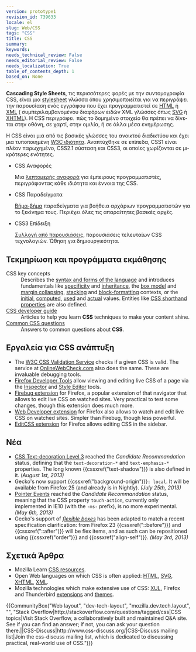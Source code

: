 ```yaml
---
version: prototype1
revision_id: 739633
locale: el
slug: Web/CSS
tags: "CSS"
title: CSS
summary: 
keywords: 
needs_technical_review: False
needs_editorial_review: False
needs_localization: True
table_of_contents_depth: 1
based_on: None
---
```

<p><span class="seoSummary"><strong>Cascading Style Sheets</strong>, τις περισσότερες φορές με την συντομογραφία CSS, είναι μια <a href="/en-US/docs/DOM/stylesheet">stylesheet</a> γλώσσα όπου χρησιμοποιείται για να περιγράψει την παρουσίαση ενός εγγράφου που έχει προγραμματιστεί σε <a href="/en-US/docs/HTML" title="The HyperText Mark-up Language">HTML</a></span> ή <a href="/en-US/docs/XML" title="en-US/docs/XML">XML</a> ( συμπεριλαμβανομένου διαφόρων ειδών XML γλώσσες όπως <a href="/en-US/docs/SVG" title="en-US/docs/SVG">SVG</a> ή <a href="/en-US/docs/XHTML" title="en-US/docs/XHTML">XHTML</a>). Η CSS περιγράφει&nbsp; <span id="result_box" lang="el"><span class="hps">πώς το</span> <span class="hps">δομημένο</span> <span class="hps">στοιχείο θα πρέπει να</span> <span class="hps">δίνεται στην οθόνη</span><span>,</span> <span class="hps">σε χαρτί</span><span>,</span> <span class="hps">στην ομιλία</span><span>,</span> <span class="hps">ή</span> <span class="hps">σε άλλα</span> <span class="hps">μέσα ενημέρωσης</span><span>.</span></span></p>

<p><span id="result_box" lang="el"><span class="hps">Η CSS είναι μια</span> <span class="hps">από τις βασικές</span> <span class="hps">γλώσσες</span> <span class="hps">του ανοικτού</span> <span class="hps">διαδικτύου</span> <span class="hps">και</span> <span class="hps">έχει</span> <span class="hps">μια τυποποιημένη</span></span> <a class="external" href="http://w3.org/Style/CSS/#specs">W3C ιδιότητα</a>. <span id="result_box" lang="el"><span class="hps">Αναπτύχθηκε</span> <span class="hps">σε</span> <span class="hps">επίπεδα</span><span>,</span> <span class="hps">CSS1</span> <span class="hps">είναι πλέον παρωχημένο</span><span>,</span> <span class="hps">CSS2.1</span> <span class="hps">σύσταση</span> <span class="hps">και</span> <span class="hps">CSS3</span><span>, οι οποίες χωρίζονται</span> <span class="hps">σε μικρότερες ενότητες</span><span>.</span></span></p>

<section id="sect1">
<ul class="card-grid">
 <li><span>CSS Αναφορές</span>

  <p>Μια <a href="/en-US/docs/Web/CSS/Reference">λεπτομερής αναφορά</a> για έμπειρους προγραμματιστές, περιγράφοντας κάθε ιδιότητα και έννοια της CSS.</p>
 </li>
 <li><span>CSS Παραδείγματα</span>
  <p><a href="/en-US/docs/CSS/Getting_Started">Βήμα-βήμα</a> παραδείγματα για βοήθεια αρχάριων προγραμματιστών για το ξεκίνημα τους. Περιέχει όλες τις απαραίτητες βασικές αρχές.</p>
 </li>
 <li><span>CSS3 Επίδειξη</span>
  <p><a href="/en-US/demos/tag/tech:css3">Συλλογή από παρουσιάσεις</a>, παρουσιάσεις τελευταίων CSS τεχνολογιών. Ώθηση για δημιουργικότητα.</p>
 </li>
</ul>

<div class="row topicpage-table">
<div class="section">
<h2 class="Documentation" id="Documentation" name="Documentation">Τεκμηρίωση και προγράμματα εκμάθησης</h2>

<dl>
 <dt>CSS key concepts</dt>
 <dd>Describes the <a href="/en-US/docs/CSS/Syntax" title="/en-US/docs/CSS/Syntax">syntax and forms of the language</a> and introduces fundamentals like <a href="/en-US/docs/CSS/Specificity" title="Specificity">specificity</a> and <a href="/en-US/docs/CSS/inheritance" title="inheritance">inheritance</a>, the <a href="/en-US/docs/CSS/box_model" title="Box model">box model</a> and <a href="/en-US/docs/CSS/margin_collapsing" title="Margin collapsing">margin collapsing</a>, <a href="/en-US/docs/CSS/Understanding_z-index/The_stacking_context" title="The stacking context">stacking</a> and <a href="/en-US/docs/CSS/block_formatting_context" title="block formatting context">block-formatting</a> contexts, or the <a href="/en-US/docs/CSS/initial_value" title="initial value">initial</a>, <a href="/en-US/docs/CSS/computed_value" title="computed value">computed</a>, <a href="/en-US/docs/CSS/used_value" title="used value">used</a> and <a href="/en-US/docs/CSS/actual_value" title="actual value">actual</a> values. Entities like <a href="/en-US/docs/CSS/Shorthand_properties" title="CSS/Shorthand_properties">CSS shorthand properties</a> are also defined.</dd>
 <dt><a href="/en-US/docs/Web/Guide/CSS" title="/en-US/docs/Web/Guide/CSS">CSS developer guide</a></dt>
 <dd>Articles to help you learn <strong>CSS</strong> techniques to make your content shine.</dd>
 <dt><a href="/en-US/docs/Web/CSS/Common_CSS_Questions">Common CSS questions</a></dt>
 <dd>Answers to common questions about <strong>CSS</strong>.</dd>
</dl>

<h2 class="Tools" id="Tools" name="Tools">Εργαλεία για CSS ανάπτυξη</h2>

<ul>
 <li><span class="external">The </span><a class="external" href="http://jigsaw.w3.org/css-validator/">W3C CSS Validation Service</a> checks if a given CSS is valid. The service at <a href="//www.OnlineWebCheck.com/">OnlineWebCheck.com</a> also does the same. These are invaluable debugging tools.</li>
 <li><a href="/en-US/docs/Tools">Firefox Developer Tools</a> allow viewing and editing live CSS of a page via the <a href="/en-US/docs/Tools/Page_Inspector">Inspector</a> and <a href="/en-US/docs/Tools/Style_Editor">Style Editor</a> tools.</li>
 <li><a class="link-https" href="https://addons.mozilla.org/en-US/firefox/addon/1843">Firebug extension</a> for Firefox, a popular extension of that navigator that allows to edit live CSS on watched sites. Very practical to test some changes, though this extension does much more.</li>
 <li><a class="link-https" href="https://addons.mozilla.org/en-US/firefox/addon/60">Web Developer extension</a> for Firefox also allows to watch and edit live CSS on watched sites. Simpler than Firebug, though less powerful.</li>
 <li><a class="external link-https" href="https://addons.mozilla.org/en-US/firefox/addon/179">EditCSS extension</a> for Firefox allows editing CSS in the sidebar.</li>
</ul>
</div>

<div class="section">
<h2 class="Related_Topics" id="News" name="News">Νέα</h2>

<ul>
 <li><a href="http://www.w3.org/TR/css-text-decor-3/" title="http://www.w3.org/TR/css-text-decor-3/">CSS Text-decoration Level 3</a> reached the <em>Candidate Recommandation</em> status, defining that the <code>text-decoration-*</code> and <code>text-emphasis-*</code> properties. The long known {{cssxref("text-shadow")}} is also defined in it. (<em>August 1st, 2013)</em></li>
 <li>Gecko's now support {{cssxref("background-origin")}}<code>: local</code>. It will be available from Firefox 25 (and already is in Nightly). <em>(July 25th, 2013)</em></li>
 <li><a href="http://www.w3.org/TR/pointerevents/" title="http://www.w3.org/TR/pointerevents/">Pointer Events</a> reached the <em>Candidate Recommandation</em> status, meaning that the CSS property <code>touch-action</code>, currently only implemented in IE10 (with the <code>-ms-</code> prefix), is no more experimental. <em>(May 6th, 2013)</em></li>
 <li>Gecko's support of <a href="/en-US/docs/CSS/Tutorials/Using_CSS_flexible_boxes" title="/en-US/docs/CSS/Tutorials/Using_CSS_flexible_boxes"><em>flexible boxes</em></a> has been adapted to match a recent specification clarification: from Firefox 23 {{cssxref("::before")}} and {{cssxref("::after")}} will be flex items, and as such can be repositioned using {{cssxref("order")}} and {{cssxref("align-self")}}. <em>(May 3rd, 2013)</em></li>
</ul>

<h2 class="Related_Topics" id="Related_Topics" name="Related_Topics">Σχετικά Άρθρα</h2>

<ul>
 <li>Mozilla Learn <a href="/en-US/learn/css" title="https://developer.mozilla.org/en-US/learn/css">CSS resources</a>.</li>
 <li>Open Web languages on which CSS is often applied: <a href="/en-US/docs/HTML" title="en-US/docs/HTML">HTML</a>, <a href="/en-US/docs/SVG" title="SVG">SVG</a>, <a href="/en-US/docs/XHTML" title="en-US/docs/XHTML">XHTML</a>, <a href="/en-US/docs/XML" title="en-US/docs/XML">XML</a>.</li>
 <li>Mozilla technologies which make extensive use of CSS: <a href="/en-US/docs/XUL" title="en-US/docs/XUL">XUL</a>, Firefox and Thunderbird <a href="/en-US/docs/Extensions" title="en-US/docs/Extensions">extensions</a> and <a href="/en-US/docs/Themes" title="en-US/docs/Themes">themes</a>.</li>
</ul>
</div>
</div>
</section>

<p>{{CommunityBox("Web layout", "dev-tech-layout", "mozilla.dev.tech.layout", "", "Stack Overflow|http://stackoverflow.com/questions/tagged/css|CSS topics|Visit Stack Overflow, a collaboratively built and maintained Q&amp;A site. See if you can find an answer; if not, you can ask your question there.||CSS-Discuss|http://www.css-discuss.org/|CSS-Discuss mailing list|Join the css-discuss mailing list, which is dedicated to discussing practical, real-world use of CSS.")}}</p>

